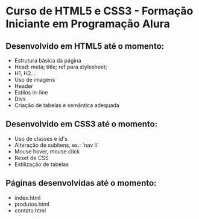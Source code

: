 # Curso de HTML5 e CSS3 - Formação Iniciante em Programação Alura

## Desenvolvido em HTML5 até o momento:
- Estrutura básica da página
- Head: meta; title; ref para stylesheet;
- H1, H2...
- Uso de imagens
- Header
- Estilos in-line
- Divs
- Criação de tabelas e semântica adequada

## Desenvolvido em CSS3 até o momento:
- Uso de classes e id's
- Alteração de subitens, ex.: ´nav li´
- Mouse hover, mouse click
- Reset de CSS
- Estilização de tabelas

## Páginas desenvolvidas até o momento:
- index.html
- produtos.html
- contato.html
